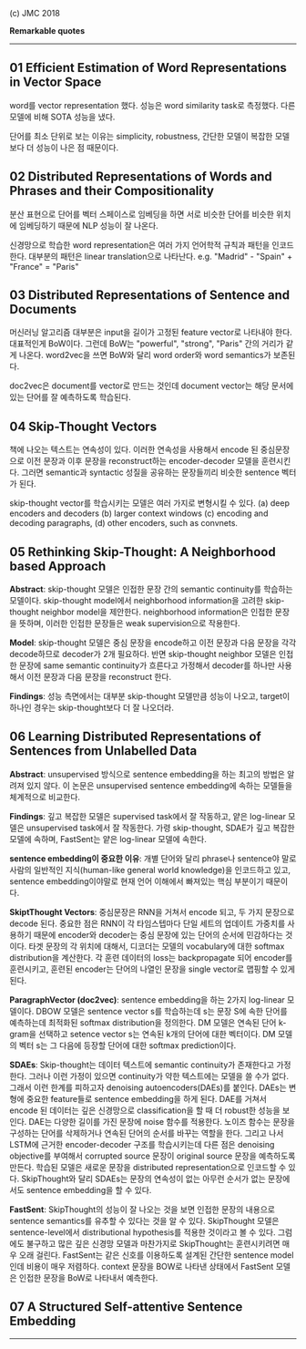 (c) JMC 2018

**Remarkable quotes**

---

## 01 Efficient Estimation of Word Representations in Vector Space

word를 vector representation 했다. 성능은 word similarity task로 측정했다.
다른 모델에 비해 SOTA 성능을 냈다.

단어를 최소 단위로 보는 이유는 simplicity, robustness, 간단한 모델이 복잡한 모델보다 더 성능이 나은 점 때문이다.

## 02 Distributed Representations of Words and Phrases and their Compositionality

분산 표현으로 단어를 벡터 스페이스로 임베딩을 하면 서로 비슷한 단어를 비슷한 위치에 임베딩하기 때문에 NLP 성능이 잘 나온다.

신경망으로 학습한 word representation은 여러 가지 언어학적 규칙과 패턴을 인코드한다.
대부분의 패턴은 linear translation으로 나타난다.
e.g. "Madrid" - "Spain" + "France" = "Paris"

## 03 Distributed Representations of Sentence and Documents

머신러닝 알고리즘 대부분은 input을 길이가 고정된 feature vector로 나타내야 한다.
대표적인게 BoW이다.
그런데 BoW는 "powerful", "strong", "Paris" 간의 거리가 같게 나온다.
word2vec을 쓰면 BoW와 달리 word order와 word semantics가 보존된다.

doc2vec은 document를 vector로 만드는 것인데 document vector는 해당 문서에 있는 단어를 잘 예측하도록 학습된다.

## 04 Skip-Thought Vectors

책에 나오는 텍스트는 연속성이 있다.
이러한 연속성을 사용해서 encode 된 중심문장으로 이전 문장과 이후 문장을 reconstruct하는 encoder-decoder 모델을 훈련시킨다.
그러면 semantic과 syntactic 성질을 공유하는 문장들끼리 비슷한 sentence 벡터가 된다.

skip-thought vector를 학습시키는 모델은 여러 가지로 변형시킬 수 있다.
(a) deep encoders and decoders (b) larger context windows (c) encoding and decoding paragraphs, (d) other encoders, such as convnets.

## 05 Rethinking Skip-Thought: A Neighborhood based Approach

**Abstract**: skip-thought 모델은 인접한 문장 간의 semantic continuity를 학습하는 모델이다.
skip-thought model에서 neighborhood information을 고려한 skip-thought neighbor model을 제안한다.
neighborhood information은 인접한 문장을 뜻하며, 이러한 인접한 문장들은 weak supervision으로 작용한다.

**Model**: skip-thought 모델은 중심 문장을 encode하고 이전 문장과 다음 문장을 각각 decode하므로 decoder가 2개 필요하다.
반면 skip-thought neighbor 모델은 인접한 문장에 same semantic continuity가 흐른다고 가정해서 decoder를 하나만 사용해서 이전 문장과 다음 문장을 reconstruct 한다.

**Findings**: 성능 측면에서는 대부분 skip-thought 모델만큼 성능이 나오고, target이 하나인 경우는 skip-thought보다 더 잘 나오더라.

## 06 Learning Distributed Representations of Sentences from Unlabelled Data

**Abstract**: unsupervised 방식으로 sentence embedding을 하는 최고의 방법은 알려져 있지 않다.
이 논문은 unsupervised sentence embedding에 속하는 모델들을 체계적으로 비교한다.

**Findings**: 깊고 복잡한 모델은 supervised task에서 잘 작동하고, 얕은 log-linear 모델은 unsupervised task에서 잘 작동한다.
가령 skip-thought, SDAE가 깊고 복잡한 모델에 속하며, FastSent는 얕은 log-linear 모델에 속한다.

**sentence embedding이 중요한 이유**: 개별 단어와 달리 phrase나 sentence야 말로 사람의 일반적인 지식(human-like general world knowledge)을 인코드하고 있고, sentence embedding이야말로 현재 언어 이해에서 빠져있는 핵심 부분이기 때문이다.

**SkiptThought Vectors**: 중심문장은 RNN을 거쳐서 encode 되고, 두 가지 문장으로 decode 된다.
중요한 점은 RNN이 각 타임스텝마다 단일 세트의 업데이트 가중치를 사용하기 때문에 encoder와 decoder는 중심 문장에 있는 단어의 순서에 민감하다는 것이다.
타겟 문장의 각 위치에 대해서, 디코더는 모델의 vocabulary에 대한 softmax distribution을 계산한다.
각 훈련 데이터의 loss는 backpropagate 되어 encoder를 훈련시키고, 훈련된 encoder는 단어의 나열인 문장을 single vector로 맵핑할 수 있게 된다.

**ParagraphVector (doc2vec)**: sentence embedding을 하는 2가지 log-linear 모델이다.
DBOW 모델은 sentence vector s를 학습하는데 s는 문장 S에 속한 단어를 예측하는데 최적화된 softmax distribution을 정의한다.
DM 모델은 연속된 단어 k-gram을 선택하고 setence vector s는 연속된 k개의 단어에 대한 벡터이다.
DM 모델의 벡터 s는 그 다음에 등장할 단어에 대한 softmax prediction이다.

**SDAEs**: Skip-thought는 데이터 텍스트에 semantic continuity가 존재한다고 가정한다. 그러나 이런 가정이 있으면 continuity가 약한 텍스트에는 모델을 쓸 수가 없다.
그래서 이런 한계를 피하고자 denoising autoencoders(DAEs)를 붙인다.
DAEs는 변형에 중요한 feature들로 sentence embedding을 하게 된다.
DAE를 거쳐서 encode 된 데이터는 깊은 신경망으로 classification을 할 때 더 robust한 성능을 보인다.
DAE는 다양한 길이를 가진 문장에 noise 함수를 적용한다.
노이즈 함수는 문장을 구성하는 단어를 삭제하거나 연속된 단어의 순서를 바꾸는 역할을 한다.
그리고 나서 LSTM에 근거한 encoder-decoder 구조를 학습시키는데 다른 점은 denoising objective를 부여해서 corrupted source 문장이 original source 문장을 예측하도록 만든다.
학습된 모델은 새로운 문장을 distributed representation으로 인코드할 수 있다.
SkipThought와 달리 SDAEs는 문장의 연속성이 없는 아무런 순서가 없는 문장에서도 sentence embedding을 할 수 있다.

**FastSent**: SkipThought의 성능이 잘 나오는 것을 보면 인접한 문장의 내용으로 sentence semantics를 유추할 수 있다는 것을 알 수 있다.
SkipThought 모델은 sentence-level에서 distributional hypothesis를 적용한 것이라고 볼 수 있다.
그럼에도 불구하고 많은 깊은 신경망 모델과 마찬가지로 SkipThought는 훈련시키려면 매우 오래 걸린다.
FastSent는 같은 신호를 이용하도록 설계된 간단한 sentence model인데 비용이 매우 저렴하다.
context 문장을 BOW로 나타낸 상태에서 FastSent 모델은 인접한 문장을 BoW로 나타내서 예측한다.


## 07 A Structured Self-attentive Sentence Embedding






---
